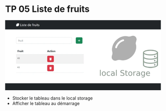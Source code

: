 # TP 05 Liste de fruits
![alt text](../tp5.webp)

- Stocker le tableau dans le local storage
- Afficher le tableau au démarrage